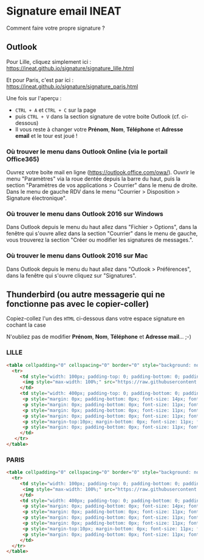 # Signature email INEAT
Comment faire votre propre signature ?

## Outlook

Pour Lille, cliquez simplement ici : https://ineat.github.io/signature/signature_lille.html

Et pour Paris, c'est par ici : https://ineat.github.io/signature/signature_paris.html

Une fois sur l'aperçu :</br>
- `CTRL + A` et `CTRL + C` sur la page</br>
- puis `CTRL + V` dans la section signature de votre boite Outlook (cf. ci-dessous)</br>
- Il vous reste à changer votre __Prénom__, __Nom__, __Téléphone__ et __Adresse email__ et le tour est joué !

### Où trouver le menu dans Outlook Online (via le portail Office365)
Ouvrez votre boite mail en ligne (https://outlook.office.com/owa/). Ouvrir le menu "Paramètres" via la roue dentée depuis la barre du haut, puis la section "Paramètres de vos applications > Courrier" dans le menu de droite.
Dans le menu de gauche RDV dans le menu "Courrier > Disposition > Signature électronique".

### Où trouver le menu dans Outlook 2016 sur Windows
Dans Outlook depuis le menu du haut allez dans "Fichier > Options", dans la fenêtre qui s'ouvre allez dans la section "Courrier" dans le menu de gauche, vous trouverez la section "Créer ou modifier les signatures de messages.".

### Où trouver le menu dans Outlook 2016 sur Mac
Dans Outlook depuis le menu du haut allez dans "Outlook > Préférences", dans la fenêtre qui s'ouvre cliquez sur "Signatures".

## Thunderbird (ou autre messagerie qui ne fonctionne pas avec le copier-coller)

Copiez-collez l'un des `HTML` ci-dessous dans votre espace signature en cochant la case 

N'oubliez pas de modifier __Prénom__, __Nom__, __Téléphone__ et __Adresse mail__... ;-)

### LILLE
```html
<table cellpadding="0" cellspacing="0" border="0" style="background: none; border-width: 0px; border: 0px; margin: 0; padding: 0;">
  <tr>
     <td style="width: 100px; padding-top: 0; padding-bottom: 0; padding-left: 0; padding-right: 7px; border-top: 0; border-bottom: 0; border-left: 0; border-right: solid 3px #ff0042;">
      <img style="max-width: 100%;" src="https://raw.githubusercontent.com/ineat/signature/gh-pages/logo-ineat-phoceis.png">
     </td>
     <td style="width: 400px; padding-top: 0; padding-bottom: 0; padding-left: 12px; padding-right: 0;">
      <p style="margin: 0px; padding-bottom: 0px; font-size: 14px; font-family: Arial, Helvetica, sans-serif; font-weight:bold;">Prénom NOM - 名字</p>
      <p style="margin: 0px; padding-bottom: 0px; font-size: 11px; font-family: Arial, Helvetica, sans-serif; color:#ff0042;"><i>- Votre Fonction -</i></p><br/>
      <p style="margin: 0px; padding-bottom: 0px; font-size: 11px; font-family: Arial, Helvetica, sans-serif;">+33 (0)6 00 00 00 00</p>
      <p style="margin: 0px; padding-bottom: 0px; font-size: 11px; font-family: Arial, Helvetica, sans-serif;">prenom.nom@ineat-conseil.fr</p>
      <p style="margin-top:10px; margin-bottom: 0px; font-size: 11px; font-family: Arial, Helvetica, sans-serif;">INEAT Lille - Euratechnologies <br/> 2, allée de la Haye du Temple<br/>59160 Lomme – France</p>
      <p style="margin: 0px; padding-bottom: 0px; font-size: 11px; font-family: Arial, Helvetica, sans-serif;">www.ineat-group.com</p>
     </td>
   </tr>
</table>
```
 
### PARIS
```html
<table cellpadding="0" cellspacing="0" border="0" style="background: none; border-width: 0px; border: 0px; margin: 0; padding: 0;">
  <tr>
     <td style="width: 100px; padding-top: 0; padding-bottom: 0; padding-left: 0; padding-right: 7px; border-top: 0; border-bottom: 0; border-left: 0; border-right: solid 3px #ff0042;">
      <img style="max-width: 100%;" src="https://raw.githubusercontent.com/ineat/signature/gh-pages/logo-ineat-phoceis.png">
     </td>
     <td style="width: 400px; padding-top: 0; padding-bottom: 0; padding-left: 12px; padding-right: 0;">
      <p style="margin: 0px; padding-bottom: 0px; font-size: 14px; font-family: Arial, Helvetica, sans-serif; font-weight:bold;">Prénom NOM - 名字</p>
      <p style="margin: 0px; padding-bottom: 0px; font-size: 11px; font-family: Arial, Helvetica, sans-serif; color:#ff0042; "><i>- Votre Fonction -</i></p><br/>
      <p style="margin: 0px; padding-bottom: 0px; font-size: 11px; font-family: Arial, Helvetica, sans-serif;">+33 (0)6 00 00 00 00</p>
      <p style="margin: 0px; padding-bottom: 0px; font-size: 11px; font-family: Arial, Helvetica, sans-serif;">prenom.nom@ineat-conseil.fr</p>
      <p style="margin-top:10px; margin-bottom: 0px; font-size: 11px; font-family: Arial, Helvetica, sans-serif;">INEAT Paris<br/>32 rue Mogador <br/>75009 PARIS</p>
      <p style="margin: 0px; padding-bottom: 0px; font-size: 11px; font-family: Arial, Helvetica, sans-serif;">www.ineat-group.com</p>
     </td>
  </tr>
</table>
```

